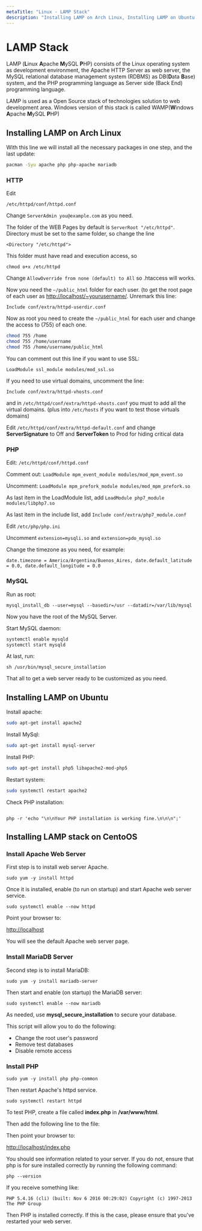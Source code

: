 ```yaml
---
metaTitle: "Linux - LAMP Stack"
description: "Installing LAMP on Arch Linux, Installing LAMP on Ubuntu, Installing LAMP stack on CentoOS"
---
```


# LAMP Stack


LAMP (**L**inux **A**pache **M**ySQL **P**HP) consists of the Linux operating system as development environment, the Apache HTTP Server as web server, the MySQL relational database management system (RDBMS) as DB(**D**ata **B**ase) system, and the PHP programming language as Server side (Back End) programming language.

LAMP is used as a Open Source stack of technologies solution to web development area. Windows version of this stack is called WAMP(**W**indows **A**pache **M**ySQL **P**HP)



## Installing LAMP on Arch Linux


With this line we will install all the necessary packages in one step, and the last update:

```bash
pacman -Syu apache php php-apache mariadb

```

### **HTTP**

Edit

`/etc/httpd/conf/httpd.conf`

Change `ServerAdmin you@example.com` as you need.

The folder of the WEB Pages by default is `ServerRoot "/etc/httpd"`. Directory must be set to the same folder, so change the line

`<Directory "/etc/httpd">`

This folder must have read and execution access, so

`chmod o+x /etc/httpd`

Change  `AllowOverride from none (default) to All` so .htaccess will works.

Now you need the `~/public_html` folder for each user. (to get the root page of each user as [http://localhost/~yourusername/](http://localhost/%7Eyourusername/). Unremark this line:

`Include conf/extra/httpd-userdir.conf`

Now as root you need to create the `~/public_html` for each user and change the access to (755) of each one.

```bash
chmod 755 /home
chmod 755 /home/username
chmod 755 /home/username/public_html

```

You can comment out this line if you want to use SSL:

`LoadModule ssl_module modules/mod_ssl.so`

If you need to use virtual domains, uncomment the line:

`Include conf/extra/httpd-vhosts.conf`

and in `/etc/httpd/conf/extra/httpd-vhosts.conf` you must to add all the virtual domains. (plus into `/etc/hosts` if you want to test those virtuals domains)

Edit `/etc/httpd/conf/extra/httpd-default.conf` and change **ServerSignature** to Off and **ServerToken** to Prod for hiding critical data

### **PHP**

Edit: `/etc/httpd/conf/httpd.conf`

Comment out: `LoadModule mpm_event_module modules/mod_mpm_event.so`

Uncomment: `LoadModule mpm_prefork_module modules/mod_mpm_prefork.so`

As last item in the LoadModule list, add `LoadModule php7_module modules/libphp7.so`

As last item in the include list, add `Include conf/extra/php7_module.conf`

Edit `/etc/php/php.ini`

Uncomment `extension=mysqli.so` and `extension=pdo_mysql.so`

Change the timezone as you need, for example:

`date.timezone = America/Argentina/Buenos_Aires, date.default_latitude = 0.0, date.default_longitude = 0.0`

### **MySQL**

Run as root:

`mysql_install_db --user=mysql --basedir=/usr --datadir=/var/lib/mysql`

Now you have the root of the MySQL Server.

Start MySQL daemon:

```bash
systemctl enable mysqld
systemctl start mysqld

```

At last, run:

`sh /usr/bin/mysql_secure_installation`

That all to get a web server ready to be customized as you need.



## Installing LAMP on Ubuntu


Install apache:

```bash
sudo apt-get install apache2

```

Install MySql:

```bash
sudo apt-get install mysql-server

```

Install PHP:

```bash
sudo apt-get install php5 libapache2-mod-php5

```

Restart system:

```bash
sudo systemctl restart apache2

```

Check PHP installation:

```

php -r 'echo "\n\nYour PHP installation is working fine.\n\n\n";'

```



## Installing LAMP stack on CentoOS


### Install Apache Web Server

First step is to install web server Apache.

`sudo yum -y install httpd`

Once it is installed, enable (to run on startup) and start Apache web server service.

`sudo systemctl enable --now httpd`

Point your browser to:

[http://localhost](http://localhost)

You will see the default Apache web server page.

### Install MariaDB Server

Second step is to install MariaDB:

`sudo yum -y install mariadb-server`

Then start and enable (on startup) the MariaDB server:

`sudo systemctl enable --now mariadb`

As needed, use **mysql_secure_installation** to secure your database.

This script will allow you to do the following:

- Change the root user's password
- Remove test databases
- Disable remote access

### Install PHP

`sudo yum -y install php php-common`

Then restart Apache's httpd service.

`sudo systemctl restart httpd`

To test PHP, create a file called **index.php** in **/var/www/html**.

Then add the following line to the file:

Then point your browser to:

[http://localhost/index.php](http://localhost/index.php)

You should see information related to your server. If you do not, ensure that php is for sure installed correctly by running the following command:

`php --version`

If you receive something like:

`PHP 5.4.16 (cli) (built: Nov 6 2016 00:29:02) Copyright (c) 1997-2013 The PHP Group`

Then PHP is installed correctly. If this is the case, please ensure that you've restarted your web server.

